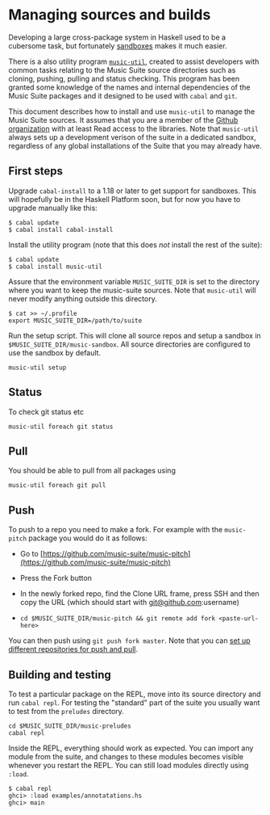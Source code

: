 # Managing sources and builds

Developing a large cross-package system in Haskell used to be a cubersome task, but fortunately [sandboxes](http://coldwa.st/e/blog/2013-08-20-Cabal-sandbox.html) makes it much easier.

There is a also utility program [`music-util`](https://github.com/music-suite/music-util), created to assist developers with common tasks relating to the Music Suite source directories such as cloning, pushing, pulling and status checking. This program has been granted some knowledge of the names and internal dependencies of the Music Suite packages and it designed to be used with `cabal` and `git`.

This document describes how to install and use `music-util` to manage the Music Suite sources. It assumes that you are a member of the [Github organization](https://github.com/music-suite) with at least Read access to the libraries. Note that `music-util` always sets up a development verison of the suite in a dedicated sandbox, regardless of any global installations of the Suite that you may already have.


## First steps

Upgrade `cabal-install` to a 1.18 or later to get support for sandboxes. This will hopefully be in the Haskell Platform soon, but for now you have to upgrade manually like this:

~~~{.bash}
$ cabal update
$ cabal install cabal-install
~~~

Install the utility program (note that this does *not* install the rest of the suite):

~~~{.bash}
$ cabal update
$ cabal install music-util
~~~

Assure that the environment variable `MUSIC_SUITE_DIR` is set to the directory where you want to keep the music-suite sources. Note that `music-util` will never modify anything outside this directory.

~~~{.bash}
$ cat >> ~/.profile 
export MUSIC_SUITE_DIR=/path/to/suite
~~~

Run the setup script. This will clone all source repos and setup a sandbox in `$MUSIC_SUITE_DIR/music-sandbox`. All source directories are configured to use the sandbox by default.

~~~{.bash}
music-util setup
~~~


## Status

To check git status etc

    music-util foreach git status 

## Pull

You should be able to pull from all packages using

    music-util foreach git pull 

## Push

To push to a repo you need to make a fork. For example with the `music-pitch` package you would do it as follows:

- Go to [https://github.com/music-suite/music-pitch](https://github.com/music-suite/music-pitch)

- Press the Fork button

- In the newly forked repo, find the Clone URL frame, press SSH and then copy the URL 
(which should start with git@github.com:username)

- `cd $MUSIC_SUITE_DIR/music-pitch && git remote add fork <paste-url-here>`

You can then push using `git push fork master`. Note that you can [set up different repositories for push and pull](http://sleepycoders.blogspot.se/2012/05/different-git-push-pullfetch-urls.html).


## Building and testing

To test a particular package on the REPL, move into its source directory and run `cabal repl`. For testing the "standard" part of the suite you usually want to test from the `preludes` directory. 

    cd $MUSIC_SUITE_DIR/music-preludes
    cabal repl
    
Inside the REPL, everything should work as expected. You can import any module from the suite, and changes to these modules becomes visible whenever you restart the REPL. You can still load modules directly using `:load`.

    $ cabal repl
    ghci> :load examples/annotatations.hs
    ghci> main

